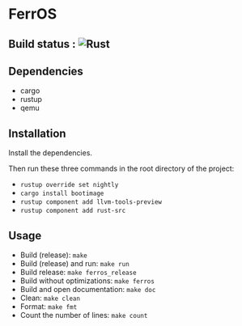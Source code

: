 # FerrOS

## Build status : ![Rust](https://github.com/Sup3Legacy/FerrOS/workflows/Rust/badge.svg)

## Dependencies
- cargo
- rustup
- qemu

## Installation
Install the dependencies.

Then run these three commands in the root directory of the project:
- `rustup override set nightly`
- `cargo install bootimage`
- `rustup component add llvm-tools-preview`
- `rustup component add rust-src`

## Usage
- Build (release): `make`
- Build (release) and run: `make run`
- Build release: `make ferros_release`
- Build without optimizations: `make ferros`
- Build and open documentation: `make doc`
- Clean: `make clean`
- Format: `make fmt`
- Count the number of lines: `make count`
